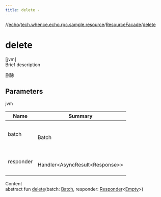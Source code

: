 ```yaml
---
title: delete -
---
```

//[echo](../../index.md)/[tech.whence.echo.rpc.sample.resource](../index.md)/[ResourceFacade](index.md)/[delete](delete.md)



# delete  
[jvm]  
Brief description  


删除



## Parameters  
  
jvm  
  
|  Name|  Summary| 
|---|---|
| batch| <br><br>Batch<br><br>
| responder| <br><br>Handler<AsyncResult<Response<Empty>>><br><br>
  
  
Content  
abstract fun [delete](delete.md)(batch: [Batch](../../tech.whence.echo.rpc.request/-batch/index.md), responder: [Responder](../../tech.whence.echo.rpc/index.md#tech.whence.echo.rpc/Responder///PointingToDeclaration/)<[Empty](../../tech.whence.echo.rpc.payload/-empty/index.md)>)  



